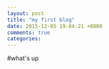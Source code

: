 ```yaml
---
layout: post
title: "my first blog"
date: 2015-12-05 19:04:21 +0800
comments: true
categories: 
---
```


#what's up
